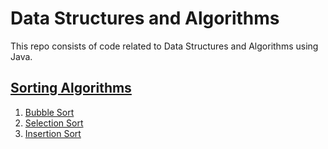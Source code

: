 # Data Structures and Algorithms

This repo consists of code related to Data Structures and Algorithms using Java.

## [Sorting Algorithms](https://github.com/Sahil3343/Data-Structures-Algorithms/tree/master/src/com/sahilmahajan/dsa/SortingAlgorithms)

1. [Bubble Sort](https://github.com/Sahil3343/Data-Structures-Algorithms/blob/master/src/com/sahilmahajan/dsa/SortingAlgorithms/BubbleSort.java)
2. [Selection Sort](https://github.com/Sahil3343/Data-Structures-Algorithms/blob/master/src/com/sahilmahajan/dsa/SortingAlgorithms/SelectionSort.java)
3. [Insertion Sort](https://github.com/Sahil3343/Data-Structures-Algorithms/blob/master/src/com/sahilmahajan/dsa/SortingAlgorithms/InsertionSort.java)

